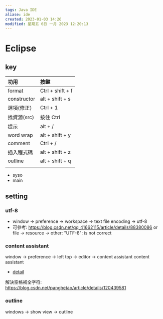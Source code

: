 ```yaml
---
tags: Java IDE
aliase: ide
created: 2023-01-03 14:26
modified: 星期五 6日 一月 2023 12:20:13
---
```


# Eclipse

## key  
 
|     功用                |     按鍵                           |
|:------------------------|:-----------------------------------|
|     format              |     Ctrl + shift + f               |
|     constructor         |     alt + shift + s                |
|    選項(修正)           |    Ctrl + 1                        |
|    找資源(src)          |    按住 Ctrl                       |
|   提示                  |   alt + /                          |
|     word wrap           |       alt + shift + y              |
|       comment           |     Ctrl + /                       |  
|     插入程式碼          |      alt + shift + z               |
|     outline             |      alt + shift + q               |
|                         |                                    |

- syso
- main

## setting

### utf-8
- window -> preference -> workspace -> text file encoding -> utf-8
- 可參考: https://blog.csdn.net/qq_41662115/article/details/88380086
or file -> resource -> other: "UTF-8": is not correct

### content assistant
window -> preference -> left top
-> editor -> content assistant
content assistant
- [detail](https://hackmd.io/@KikiJin24/Eclipse-Set-Java-and-xml-Content-Assist)

解決空格補全字符:
https://blog.csdn.net/panghetao/article/details/120439581

### outline 
windows -> show view -> outline
